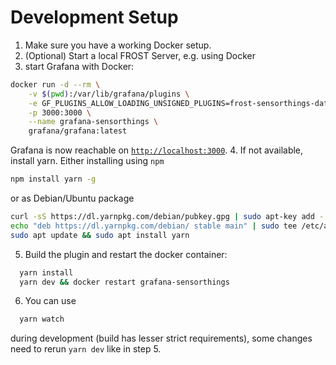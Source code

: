 # Development Setup

1. Make sure you have a working Docker setup.
2. (Optional) Start a local FROST Server, e.g. using Docker
3. start Grafana with Docker:
```bash
docker run -d --rm \
    -v $(pwd):/var/lib/grafana/plugins \
    -e GF_PLUGINS_ALLOW_LOADING_UNSIGNED_PLUGINS=frost-sensorthings-datasource \
    -p 3000:3000 \
    --name grafana-sensorthings \
    grafana/grafana:latest
```
Grafana is now reachable on [`http://localhost:3000`](http://localhost:3000).
4. If not available, install yarn. Either installing using `npm`
```bash
npm install yarn -g
```
or as Debian/Ubuntu package
```bash
curl -sS https://dl.yarnpkg.com/debian/pubkey.gpg | sudo apt-key add -
echo "deb https://dl.yarnpkg.com/debian/ stable main" | sudo tee /etc/apt/sources.list.d/yarn.list
sudo apt update && sudo apt install yarn
```
5. Build the plugin and restart the docker container:
```bash
  yarn install
  yarn dev && docker restart grafana-sensorthings
```
6. You can use
```bash
  yarn watch
```
during development (build has lesser strict requirements), some changes need to rerun `yarn dev` like in step 5.
